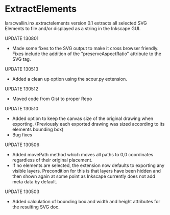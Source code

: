 ExtractElements
===============

larscwallin.inx.extractelements version 0.1 extracts all selected SVG Elements to file and/or displayed as a string in the 
Inkscape GUI.


UPDATE 130801
* Made some fixes to the SVG output to make it cross browser friendly. Fixes include the addition of the "preserveAspectRatio" attribute to the SVG tag.

UPDATE 130513
* Added a clean up option using the scour.py extension. 

UPDATE 130512
* Moved code from Gist to proper Repo

UPDATE 130510
* Added option to keep the canvas size of the original drawing when exporting. 
     (Previously each exported drawing was sized according to its elements bounding box)
* Bug fixes

UPDATE 130506
* Added movePath method which moves all paths to 0,0 coordinates regardless of their original placement.
* If no elements are selected, the extension now defaults to exporting any visible layers. Precondition for this is that layers have been hidden and then shown again at some point as Inkscape currently does not 
     add meta data by default.

UPDATE 130503
* Added calculation of bounding box and width and height attributes for the resulting SVG doc.

